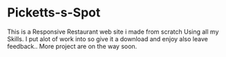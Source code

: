 # Picketts-s-Spot
This is a Responsive Restaurant web site i made from scratch Using all my Skills.
I put alot of work into so give it a download and enjoy also leave feedback..
More project are on the way soon.
